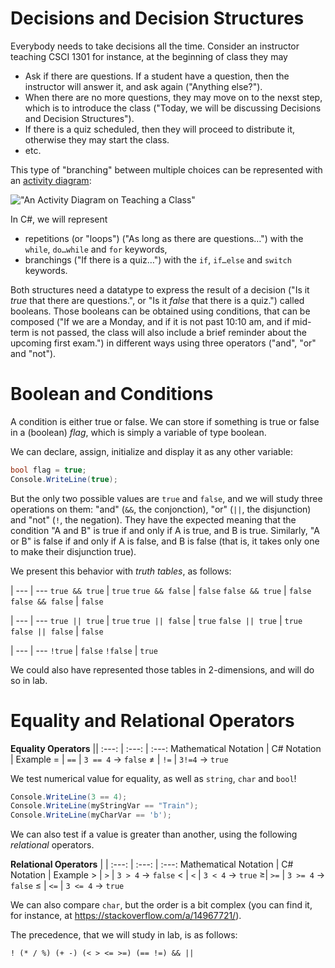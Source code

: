 # Decisions and Decision Structures

Everybody needs to take decisions all the time.
Consider an instructor teaching CSCI 1301 for instance, at the beginning of class they may

- Ask if there are questions. If a student have a question, then the instructor will answer it, and ask again ("Anything else?").
- When there are no more questions, they may move on to the nexst step, which is to introduce the class ("Today, we will be discussing Decisions and Decision Structures").
- If there is a quiz scheduled, then they will proceed to distribute it, otherwise they may start the class.
- etc.

This type of "branching" between multiple choices can be represented with an [activity diagram](https://en.wikipedia.org/wiki/Activity_diagram):

!["An Activity Diagram on Teaching a Class"](img/teaching)

In C#, we will represent

- repetitions (or "loops") ("As long as there are questions…") with the `while`, `do…while` and `for` keywords, 
- branchings ("If there is a quiz…") with the `if`, `if…else` and `switch` keywords.

Both structures need a datatype to express the result of a decision ("Is it _true_ that there are questions.", or "Is it _false_ that there is a quiz.") called booleans.
Those booleans can be obtained using conditions, that can be composed ("If we are a Monday, and if it is not past 10:10 am, and if mid-term is not passed, the class will also include a brief reminder about the upcoming first exam.") in different ways using three operators ("and", "or" and "not").


# Boolean and Conditions

A condition is either true or false.
We can store if something is true or false in a (boolean) *flag*, which is simply a variable of type boolean.

We can declare, assign, initialize and display it as any other variable:

~~~~~~~{.cs .numberLines}
bool flag = true;
Console.WriteLine(true);
~~~~~~~

But the only two possible values are `true` and `false`, and we will study three operations on them: "and" (`&&`, the conjonction), "or" (`||`, the disjunction) and "not" (`!`, the negation).
They have the expected meaning that the condition "A and B" is true if and only if A is true, and B is true.
Similarly, "A or B" is false if and only if A is false, and B is false (that is, it takes only one to make their disjunction true).

We present this behavior with _truth tables_, as follows:

|
--- | ---
`true && true` | `true`
`true && false` | `false`
`false && true` | `false`
`false && false` | `false`

|
--- | ---
`true || true` | `true`
`true || false` | `true`
`false || true` | `true`
`false || false` | `false`

|
--- | ---
`!true` | `false`
`!false` | `true`

We could also have represented those tables in $2$-dimensions, and will do so in lab.


# Equality and Relational Operators

**Equality Operators** ||
:---: | :---: | :---: 
Mathematical Notation | C# Notation | Example 
$=$ | `==` | `3 == 4` $\to$ `false`
$\neq$  | `!=` | `3!=4` $\to$ `true`

We test numerical value for equality, as well as `string`, `char` and `bool`!

~~~~~~~{.cs .numberLines}
Console.WriteLine(3 == 4);
Console.WriteLine(myStringVar == "Train");
Console.WriteLine(myCharVar == 'b');
~~~~~~~

We can also test if a value is greater than another, using the following _relational_ operators.

**Relational Operators** | |
:---: | :---: | :---: 
Mathematical Notation | C# Notation | Example 
$>$ |  `>` | `3 > 4` $\to$ `false`
$<$ | `<` | `3 < 4` $\to$ `true`
$\geqslant$| `>=` | `3 >= 4` $\to$ `false`
$\leqslant$ | `<=` | `3 <= 4` $\to$ `true`

We can also compare `char`, but the order is a bit complex (you can find it, for instance, at <https://stackoverflow.com/a/14967721/>).

The precedence, that we will study in lab, is as follows:

`! (* / %) (+ -) (< > <= >=) (== !=) && ||`
 
